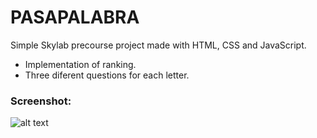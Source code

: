 # PASAPALABRA 
Simple Skylab precourse project made with HTML, CSS and JavaScript.

* Implementation of ranking.
* Three diferent questions for each letter.

### Screenshot:

![alt text](https://i.gyazo.com/3d5ae124e82952061fa0928125810ee6.png)
